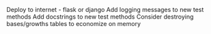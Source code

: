 Deploy to internet - flask or django
Add logging messages to new test methods
Add docstrings to new test methods
Consider destroying bases/growths tables to economize on memory

